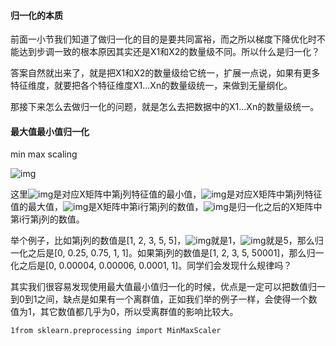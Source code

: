 #### 归一化的本质

前面一小节我们知道了做归一化的目的是要共同富裕，而之所以梯度下降优化时不能达到步调一致的根本原因其实还是X1和X2的数量级不同。所以什么是归一化？

答案自然就出来了，就是把X1和X2的数量级给它统一，扩展一点说，如果有更多特征维度，就要把各个特征维度X1...Xn的数量级统一，来做到无量纲化。

那接下来怎么去做归一化的问题，就是怎么去把数据中的X1...Xn的数量级统一。

#### 最大值最小值归一化

min max scaling

![img](https://www.itbaizhan.com/wiki/imgs/wps680.jpg)

这里![img](https://www.itbaizhan.com/wiki/imgs/wps681.png)是对应X矩阵中第j列特征值的最小值，![img](https://www.itbaizhan.com/wiki/imgs/wps682.png)是对应X矩阵中第j列特征值的最大值，![img](https://www.itbaizhan.com/wiki/imgs/wps683.png)是X矩阵中第i行第j列的数值，![img](https://www.itbaizhan.com/wiki/imgs/wps684.png)是归一化之后的X矩阵中第i行第j列的数值。

举个例子，比如第j列的数值是[1, 2, 3, 5, 5]，![img](https://www.itbaizhan.com/wiki/imgs/wps685.png)就是1，![img](https://www.itbaizhan.com/wiki/imgs/wps686.png)就是5，那么归一化之后是[0, 0.25, 0.75, 1, 1]。如果第j列的数值是[1, 2, 3, 5, 50001]，那么归一化之后是[0, 0.00004, 0.00006, 0.0001, 1]。同学们会发现什么规律吗？

其实我们很容易发现使用最大值最小值归一化的时候，优点是一定可以把数值归一到0到1之间，缺点是如果有一个离群值，正如我们举的例子一样，会使得一个数值为1，其它数值都几乎为0，所以受离群值的影响比较大。

```
1from sklearn.preprocessing import MinMaxScaler
```

